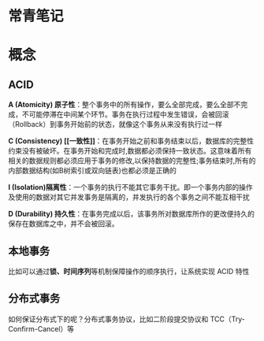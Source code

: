 
# 常青笔记


# 概念
## ACID
**A (Atomicity) 原子性**：整个事务中的所有操作，要么全部完成，要么全部不完成，不可能停滞在中间某个环节。事务在执行过程中发生错误，会被回滚（Rollback）到事务开始前的状态，就像这个事务从来没有执行过一样

**C (Consistency) [[一致性]]**：在事务开始之前和事务结束以后，数据库的完整性约束没有被破坏。在事务开始和完成时,数据都必须保持一致状态。这意味着所有相关的数据规则都必须应用于事务的修改,以保持数据的完整性;事务结束时,所有的内部数据结构(如B树索引或双向链表)也都必须是正确的

**I (Isolation)隔离性**：一个事务的执行不能其它事务干扰。即一个事务内部的操作及使用的数据对其它并发事务是隔离的，并发执行的各个事务之间不能互相干扰

**D (Durability) 持久性**：在事务完成以后，该事务所对数据库所作的更改便持久的保存在数据库之中，并不会被回滚。

## 本地事务
比如可以通过**锁、时间序列**等机制保障操作的顺序执行，让系统实现 ACID 特性

## 分布式事务
如何保证分布式下的呢？分布式事务协议，比如二阶段提交协议和 TCC（Try-Confirm-Cancel）等
